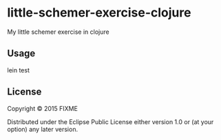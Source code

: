 # little-schemer-exercise-clojure

My little schemer exercise in clojure

## Usage

lein test

## License

Copyright © 2015 FIXME

Distributed under the Eclipse Public License either version 1.0 or (at
your option) any later version.
